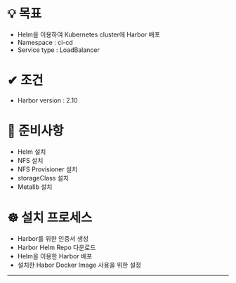 # 💡 **목표**
- Helm을 이용하여 Kubernetes cluster에 Harbor 배포
- Namespace : ci-cd
- Service type : LoadBalancer

# ✔ 조건
- Harbor version : 2.10

# 💬 준비사항
- Helm 설치
- NFS 설치
- NFS Provisioner 설치
- storageClass 설치
- Metallb 설치

# ☸ 설치 프로세스
- Harbor를 위한 인증서 생성
- Harbor Helm Repo 다운로드
- Helm을 이용한 Harbor 배포
- 설치한 Habor Docker Image 사용을 위한 설정

---

